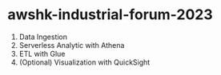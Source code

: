 # awshk-industrial-forum-2023

1. Data Ingestion
2. Serverless Analytic with Athena
3. ETL with Glue
4. (Optional) Visualization with QuickSight

